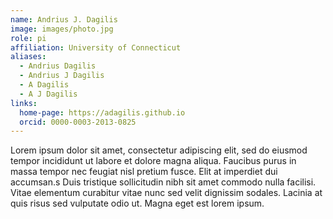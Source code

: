 ```yaml
---
name: Andrius J. Dagilis
image: images/photo.jpg
role: pi
affiliation: University of Connecticut
aliases:
  - Andrius Dagilis
  - Andrius J Dagilis
  - A Dagilis
  - A J Dagilis
links:
  home-page: https://adagilis.github.io
  orcid: 0000-0003-2013-0825
---
```


Lorem ipsum dolor sit amet, consectetur adipiscing elit, sed do eiusmod tempor incididunt ut labore et dolore magna aliqua.
Faucibus purus in massa tempor nec feugiat nisl pretium fusce.
Elit at imperdiet dui accumsan.s
Duis tristique sollicitudin nibh sit amet commodo nulla facilisi.
Vitae elementum curabitur vitae nunc sed velit dignissim sodales.
Lacinia at quis risus sed vulputate odio ut.
Magna eget est lorem ipsum.
